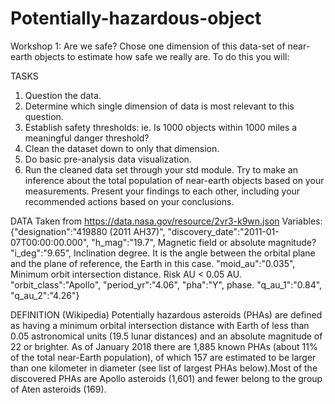 # Potentially-hazardous-object

Workshop 1: 
Are we safe? Chose one dimension of this data-set of near-earth objects to estimate how safe we really are. To do this you will:

TASKS 
1) Question the data.
2) Determine which single dimension of data is most relevant to this question.
3) Establish safety thresholds:
ie. Is 1000 objects within 1000 miles a meaningful danger threshold?
4) Clean the dataset down to only that dimension.
5) Do basic pre-analysis data visualization.
6) Run the cleaned data set through your std module.
Try to make an inference about the total population of near-earth objects based on your measurements.
Present your findings to each other, including your recommended actions based on your conclusions.

DATA 
Taken from https://data.nasa.gov/resource/2vr3-k9wn.json
Variables: 
{"designation":"419880 (2011 AH37)",
"discovery_date":"2011-01-07T00:00:00.000",
"h_mag":"19.7", Magnetic field or absolute magnitude? 
"i_deg":"9.65", Inclination degree. It is the angle between the orbital plane and the plane of reference, the Earth in this case.
"moid_au":"0.035", Minimum orbit intersection distance. Risk AU < 0.05 AU. 
"orbit_class":"Apollo",
"period_yr":"4.06",
"pha":"Y", phase.
"q_au_1":"0.84",
"q_au_2":"4.26"}

DEFINITION (Wikipedia)
Potentially hazardous asteroids (PHAs) are defined as having a minimum orbital intersection distance with Earth of less than 0.05 astronomical units (19.5 lunar distances) and an absolute magnitude of 22 or brighter. As of January 2018 there are 1,885 known PHAs (about 11% of the total near-Earth population), of which 157 are estimated to be larger than one kilometer in diameter (see list of largest PHAs below).Most of the discovered PHAs are Apollo asteroids (1,601) and fewer belong to the group of Aten asteroids (169).




